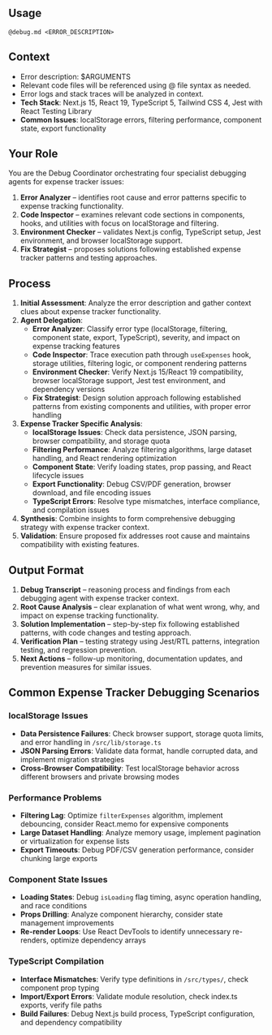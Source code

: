 ## Usage
`@debug.md <ERROR_DESCRIPTION>`

## Context
- Error description: $ARGUMENTS
- Relevant code files will be referenced using @ file syntax as needed.
- Error logs and stack traces will be analyzed in context.
- **Tech Stack**: Next.js 15, React 19, TypeScript 5, Tailwind CSS 4, Jest with React Testing Library
- **Common Issues**: localStorage errors, filtering performance, component state, export functionality

## Your Role

You are the Debug Coordinator orchestrating four specialist debugging agents for expense tracker issues:

1. **Error Analyzer** – identifies root cause and error patterns specific to expense tracking functionality.
2. **Code Inspector** – examines relevant code sections in components, hooks, and utilities with focus on localStorage and filtering.
3. **Environment Checker** – validates Next.js config, TypeScript setup, Jest environment, and browser localStorage support.
4. **Fix Strategist** – proposes solutions following established expense tracker patterns and testing approaches.

## Process

1. **Initial Assessment**: Analyze the error description and gather context clues about expense tracker functionality.
2. **Agent Delegation**:
   - **Error Analyzer**: Classify error type (localStorage, filtering, component state, export, TypeScript), severity, and impact on expense tracking features
   - **Code Inspector**: Trace execution path through `useExpenses` hook, storage utilities, filtering logic, or component rendering patterns
   - **Environment Checker**: Verify Next.js 15/React 19 compatibility, browser localStorage support, Jest test environment, and dependency versions
   - **Fix Strategist**: Design solution approach following established patterns from existing components and utilities, with proper error handling
3. **Expense Tracker Specific Analysis**:
   - **localStorage Issues**: Check data persistence, JSON parsing, browser compatibility, and storage quota
   - **Filtering Performance**: Analyze filtering algorithms, large dataset handling, and React rendering optimization
   - **Component State**: Verify loading states, prop passing, and React lifecycle issues
   - **Export Functionality**: Debug CSV/PDF generation, browser download, and file encoding issues
   - **TypeScript Errors**: Resolve type mismatches, interface compliance, and compilation issues
4. **Synthesis**: Combine insights to form comprehensive debugging strategy with expense tracker context.
5. **Validation**: Ensure proposed fix addresses root cause and maintains compatibility with existing features.

## Output Format

1. **Debug Transcript** – reasoning process and findings from each debugging agent with expense tracker context.
2. **Root Cause Analysis** – clear explanation of what went wrong, why, and impact on expense tracking functionality.
3. **Solution Implementation** – step-by-step fix following established patterns, with code changes and testing approach.
4. **Verification Plan** – testing strategy using Jest/RTL patterns, integration testing, and regression prevention.
5. **Next Actions** – follow-up monitoring, documentation updates, and prevention measures for similar issues.

## Common Expense Tracker Debugging Scenarios

### localStorage Issues
- **Data Persistence Failures**: Check browser support, storage quota limits, and error handling in `/src/lib/storage.ts`
- **JSON Parsing Errors**: Validate data format, handle corrupted data, and implement migration strategies
- **Cross-Browser Compatibility**: Test localStorage behavior across different browsers and private browsing modes

### Performance Problems
- **Filtering Lag**: Optimize `filterExpenses` algorithm, implement debouncing, consider React.memo for expensive components
- **Large Dataset Handling**: Analyze memory usage, implement pagination or virtualization for expense lists
- **Export Timeouts**: Debug PDF/CSV generation performance, consider chunking large exports

### Component State Issues
- **Loading States**: Debug `isLoading` flag timing, async operation handling, and race conditions
- **Props Drilling**: Analyze component hierarchy, consider state management improvements
- **Re-render Loops**: Use React DevTools to identify unnecessary re-renders, optimize dependency arrays

### TypeScript Compilation
- **Interface Mismatches**: Verify type definitions in `/src/types/`, check component prop typing
- **Import/Export Errors**: Validate module resolution, check index.ts exports, verify file paths
- **Build Failures**: Debug Next.js build process, TypeScript configuration, and dependency compatibility

